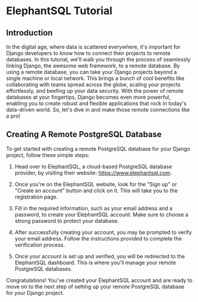 # ElephantSQL Tutorial

## Introduction 
In the digital age, where data is scattered everywhere, it's important for Django developers to know how to connect their projects to remote databases. In this tutorial, we'll walk you through the process of seamlessly linking Django, the awesome web framework, to a remote database. By using a remote database, you can take your Django projects beyond a single machine or local network. This brings a bunch of cool benefits like collaborating with teams spread across the globe, scaling your projects effortlessly, and beefing up your data security. With the power of remote databases at your fingertips, Django becomes even more powerful, enabling you to create robust and flexible applications that rock in today's data-driven world. So, let's dive in and make those remote connections like a pro!

## Creating A Remote PostgreSQL Database
To get started with creating a remote PostgreSQL database for your Django project, follow these simple steps:

1. Head over to ElephantSQL, a cloud-based PostgreSQL database provider, by visiting their website: https://www.elephantsql.com.

2. Once you're on the ElephantSQL website, look for the "Sign up" or "Create an account" button and click on it. This will take you to the registration page.

3. Fill in the required information, such as your email address and a password, to create your ElephantSQL account. Make sure to choose a strong password to protect your database.

4. After successfully creating your account, you may be prompted to verify your email address. Follow the instructions provided to complete the verification process.

5. Once your account is set up and verified, you will be redirected to the ElephantSQL dashboard. This is where you'll manage your remote PostgreSQL databases.

Congratulations! You've created your ElephantSQL account and are ready to move on to the next step of setting up your remote PostgreSQL database for your Django project.
